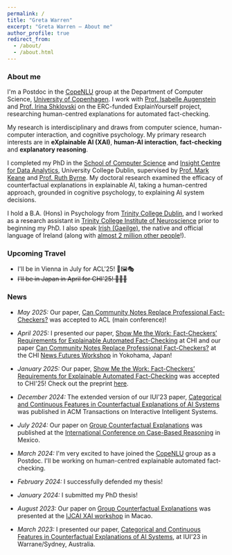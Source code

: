 ```yaml
---
permalink: /
title: "Greta Warren"
excerpt: "Greta Warren – About me"
author_profile: true
redirect_from: 
  - /about/
  - /about.html
---
```


### About me

I'm a Postdoc in the [CopeNLU](https://www.copenlu.com/) group at the Department of Computer Science, [University of Copenhagen](https://www.ku.dk/english/). I work with [Prof. Isabelle Augenstein](https://isabelleaugenstein.github.io/) and [Prof. Irina Shklovski](https://miswritings.org/) on the ERC-funded ExplainYourself project, researching human-centred explanations for automated fact-checking.

My research is interdisciplinary and draws from computer science, human-computer interaction, and cognitive psychology.
My primary research interests are in **eXplainable AI (XAI)**, **human-AI interaction**, **fact-checking** and **explanatory reasoning**.

I completed my PhD in the [School of Computer Science](https://www.ucd.ie/cs/) and [Insight Centre for Data Analytics](https://www.insight-centre.org/), University College Dublin, supervised by [Prof. Mark Keane](https://people.ucd.ie/mark.keane) and [Prof. Ruth Byrne](https://reasoningandimagination.com/).
My doctoral research examined the efficacy of counterfactual explanations in explainable AI, taking a human-centred approach, grounded in cognitive psychology, to explaining AI system decisions.

I hold a B.A. (Hons) in Psychology from [Trinity College Dublin](https://psychology.tcd.ie/about/), and I worked as a research assistant in [Trinity College Institute of Neuroscience](https://www.tcd.ie/Neuroscience/research/) prior to beginning my PhD. 
I also speak [Irish (Gaeilge)](https://en.wikipedia.org/wiki/Irish_language), the native and official language of Ireland (along with [almost 2 million other people](https://www.cso.ie/en/releasesandpublications/ep/p-cpsr/censusofpopulation2022-summaryresults/educationandirishlanguage/)!).

### Upcoming Travel
* I'll be in Vienna in July for ACL'25! 🎡🖼️🎭
* ~~I'll be in Japan in April for CHI'25! 🌸🌸🌸~~



### News
* *May 2025:* Our paper, [Can Community Notes Replace Professional Fact-Checkers?](https://arxiv.org/abs/2502.14132) was accepted to ACL (main conference)!

* *April 2025:* I presented our paper, [Show Me the Work: Fact-Checkers’ Requirements for Explainable Automated Fact-Checking](https://dl.acm.org/doi/full/10.1145/3706598.3713277) at CHI and our paper [Can Community Notes Replace Professional Fact-Checkers?](https://arxiv.org/abs/2502.14132) at the CHI [News Futures Workshop](https://sites.google.com/view/newsfutures/home?pli=1) in Yokohama, Japan!

* *January 2025:* Our paper, [Show Me the Work: Fact-Checkers’ Requirements for Explainable Automated Fact-Checking](https://arxiv.org/abs/2502.09083) was accepted to CHI'25! Check out the preprint [here](https://arxiv.org/abs/2502.09083).

* *December 2024:* The extended version of our IUI'23 paper, [Categorical and Continuous Features in Counterfactual Explanations of AI Systems](https://dl.acm.org/doi/10.1145/3673907) was published in ACM Transactions on Interactive Intelligent Systems.

* *July 2024:* Our paper on [Group Counterfactual Explanations](https://link.springer.com/chapter/10.1007/978-3-031-63646-2_14) was published at the [International Conference on Case-Based Reasoning](https://iccbr2024.org/accepted-papers) in Mexico.

* *March 2024:* I'm very excited to have joined the [CopeNLU](https://www.copenlu.com/) group as a Postdoc. I'll be working on human-centred explainable automated fact-checking.

* *February 2024:* I successfully defended my thesis!

* *January 2024:* I submitted my PhD thesis!

* *August 2023:* Our paper on [Group Counterfactual Explanations](https://drive.google.com/file/d/1_N-r6CkkR9JRynhLEiTqctZGQefVxZns/view) was presented at the [IJCAI XAI workshop](https://sites.google.com/view/xai2023/home) in Macao.

* *March 2023:* I presented our paper, [Categorical and Continuous Features in Counterfactual Explanations of AI Systems](https://dl.acm.org/doi/abs/10.1145/3581641.3584090), at IUI'23 in Warrane/Sydney, Australia.



